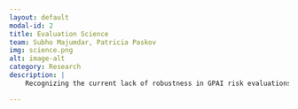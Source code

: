 ```yaml
---
layout: default
modal-id: 2
title: Evaluation Science
team: Subho Majumdar, Patricia Paskov
img: science.png
alt: image-alt
category: Research
description: |
    Recognizing the current lack of robustness in GPAI risk evaluations and the resulting limitations for informed decision-making and societal preparedness, this project aims to establish a scientific foundation for more rigorous and reliable evaluations. By bringing together researchers and practitioners, we will take stock of existing evaluation science research, map open questions and evidence gaps, conduct targeted research on select areas of expertise, and ultimately bridge the divide between rigorous best practices and pragmatic implementation to provide actionable insights for the AI evaluation ecosystem.

---
```

